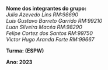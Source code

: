
**Nome dos integrantes do grupo:** </br>
*Julia Azevedo Lins RM:98690* </br>
*Luis Gustavo Barreto Garrido RM:99210* </br>
*Luan Silveira Macéa RM:98290* </br>
*Felipe Cortez dos Santos RM:99750* </br>
*Victor Hugo Aranda Forte RM:99667* </br>

**Turma: (ESPW)**

**Ano: 2023**
